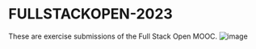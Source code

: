 # FULLSTACKOPEN-2023
These are exercise submissions of the Full Stack Open MOOC.
![image](https://github.com/devKyalo/FULLSTACKOPEN-2023/assets/120440464/deb28241-62fa-434e-8884-7a09b7b0af19)

